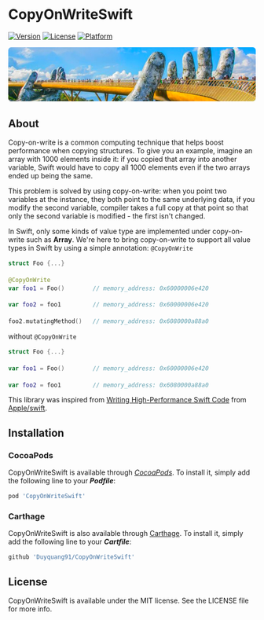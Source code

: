 # CopyOnWriteSwift

[![Version](https://img.shields.io/cocoapods/v/CopyOnWriteSwift.svg?style=flat)](https://cocoapods.org/pods/CopyOnWriteSwift)
[![License](https://img.shields.io/cocoapods/l/CopyOnWriteSwift.svg?style=flat)](https://cocoapods.org/pods/CopyOnWriteSwift)
[![Platform](https://img.shields.io/cocoapods/p/CopyOnWriteSwift.svg?style=flat)](https://cocoapods.org/pods/CopyOnWriteSwift)

![](header.png)

## About

Copy-on-write is a common computing technique that helps boost performance when copying structures. To give you an example, imagine an array with 1000 elements inside it: if you copied that array into another variable, Swift would have to copy all 1000 elements even if the two arrays ended up being the same.  

This problem is solved by using copy-on-write: when you point two variables at the instance, they both point to the same underlying data, if you modify the second variable, compiler takes a full copy at that point so that only the second variable is modified - the first isn't changed.

In Swift, only some kinds of value type are implemented under copy-on-write such as **Array**. We're here to bring copy-on-write to support all value types in Swift by using a simple annotation: `@CopyOnWrite`

```swift
struct Foo {...}

@CopyOnWrite
var foo1 = Foo()        // memory_address: 0x60000006e420

var foo2 = foo1         // memory_address: 0x60000006e420

foo2.mutatingMethod()   // memory_address: 0x6080000a88a0

```

without `@CopyOnWrite`
```swift
struct Foo {...}

var foo1 = Foo()        // memory_address: 0x60000006e420

var foo2 = foo1         // memory_address: 0x6080000a88a0

```

This library was inspired from [Writing High-Performance Swift Code](https://github.com/apple/swift/blob/master/docs/OptimizationTips.rst#advice-use-copy-on-write-semantics-for-large-values) from [Apple/swift](https://github.com/apple/swift).

## Installation

### CocoaPods

CopyOnWriteSwift is available through [*CocoaPods*](https://cocoapods.org). To install
it, simply add the following line to your ***Podfile***:

```ruby
pod 'CopyOnWriteSwift'
```

### Carthage

CopyOnWriteSwift is also available through [Carthage](https://github.com/Carthage/Carthage). To install
it, simply add the following line to your ***Cartfile***:

```ruby
github 'Duyquang91/CopyOnWriteSwift'
```

## License

CopyOnWriteSwift is available under the MIT license. See the LICENSE file for more info.
